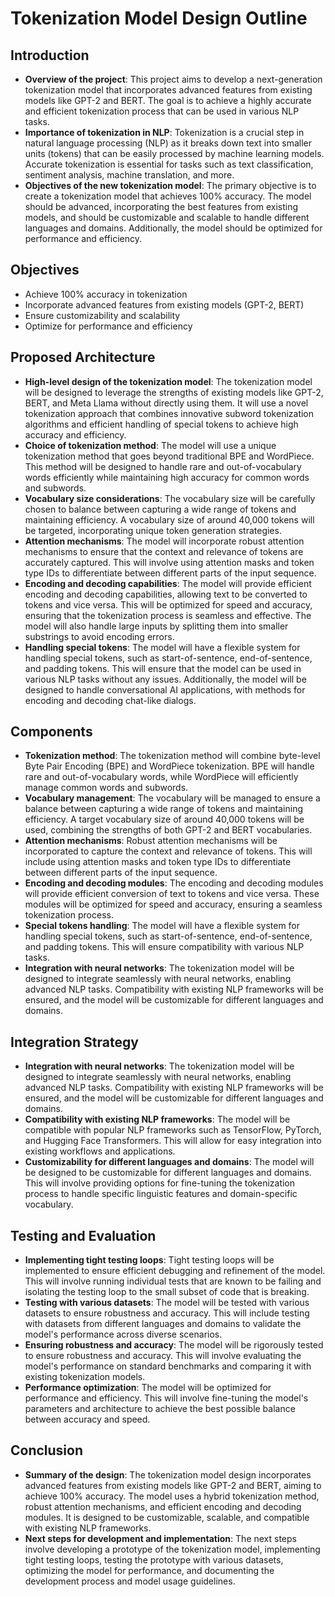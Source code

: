 # Tokenization Model Design Outline

## Introduction
- **Overview of the project**: This project aims to develop a next-generation tokenization model that incorporates advanced features from existing models like GPT-2 and BERT. The goal is to achieve a highly accurate and efficient tokenization process that can be used in various NLP tasks.
- **Importance of tokenization in NLP**: Tokenization is a crucial step in natural language processing (NLP) as it breaks down text into smaller units (tokens) that can be easily processed by machine learning models. Accurate tokenization is essential for tasks such as text classification, sentiment analysis, machine translation, and more.
- **Objectives of the new tokenization model**: The primary objective is to create a tokenization model that achieves 100% accuracy. The model should be advanced, incorporating the best features from existing models, and should be customizable and scalable to handle different languages and domains. Additionally, the model should be optimized for performance and efficiency.

## Objectives
- Achieve 100% accuracy in tokenization
- Incorporate advanced features from existing models (GPT-2, BERT)
- Ensure customizability and scalability
- Optimize for performance and efficiency

## Proposed Architecture
- **High-level design of the tokenization model**: The tokenization model will be designed to leverage the strengths of existing models like GPT-2, BERT, and Meta Llama without directly using them. It will use a novel tokenization approach that combines innovative subword tokenization algorithms and efficient handling of special tokens to achieve high accuracy and efficiency.
- **Choice of tokenization method**: The model will use a unique tokenization method that goes beyond traditional BPE and WordPiece. This method will be designed to handle rare and out-of-vocabulary words efficiently while maintaining high accuracy for common words and subwords.
- **Vocabulary size considerations**: The vocabulary size will be carefully chosen to balance between capturing a wide range of tokens and maintaining efficiency. A vocabulary size of around 40,000 tokens will be targeted, incorporating unique token generation strategies.
- **Attention mechanisms**: The model will incorporate robust attention mechanisms to ensure that the context and relevance of tokens are accurately captured. This will involve using attention masks and token type IDs to differentiate between different parts of the input sequence.
- **Encoding and decoding capabilities**: The model will provide efficient encoding and decoding capabilities, allowing text to be converted to tokens and vice versa. This will be optimized for speed and accuracy, ensuring that the tokenization process is seamless and effective. The model will also handle large inputs by splitting them into smaller substrings to avoid encoding errors.
- **Handling special tokens**: The model will have a flexible system for handling special tokens, such as start-of-sentence, end-of-sentence, and padding tokens. This will ensure that the model can be used in various NLP tasks without any issues. Additionally, the model will be designed to handle conversational AI applications, with methods for encoding and decoding chat-like dialogs.

## Components
- **Tokenization method**: The tokenization method will combine byte-level Byte Pair Encoding (BPE) and WordPiece tokenization. BPE will handle rare and out-of-vocabulary words, while WordPiece will efficiently manage common words and subwords.
- **Vocabulary management**: The vocabulary will be managed to ensure a balance between capturing a wide range of tokens and maintaining efficiency. A target vocabulary size of around 40,000 tokens will be used, combining the strengths of both GPT-2 and BERT vocabularies.
- **Attention mechanisms**: Robust attention mechanisms will be incorporated to capture the context and relevance of tokens. This will include using attention masks and token type IDs to differentiate between different parts of the input sequence.
- **Encoding and decoding modules**: The encoding and decoding modules will provide efficient conversion of text to tokens and vice versa. These modules will be optimized for speed and accuracy, ensuring a seamless tokenization process.
- **Special tokens handling**: The model will have a flexible system for handling special tokens, such as start-of-sentence, end-of-sentence, and padding tokens. This will ensure compatibility with various NLP tasks.
- **Integration with neural networks**: The tokenization model will be designed to integrate seamlessly with neural networks, enabling advanced NLP tasks. Compatibility with existing NLP frameworks will be ensured, and the model will be customizable for different languages and domains.

## Integration Strategy
- **Integration with neural networks**: The tokenization model will be designed to integrate seamlessly with neural networks, enabling advanced NLP tasks. Compatibility with existing NLP frameworks will be ensured, and the model will be customizable for different languages and domains.
- **Compatibility with existing NLP frameworks**: The model will be compatible with popular NLP frameworks such as TensorFlow, PyTorch, and Hugging Face Transformers. This will allow for easy integration into existing workflows and applications.
- **Customizability for different languages and domains**: The model will be designed to be customizable for different languages and domains. This will involve providing options for fine-tuning the tokenization process to handle specific linguistic features and domain-specific vocabulary.

## Testing and Evaluation
- **Implementing tight testing loops**: Tight testing loops will be implemented to ensure efficient debugging and refinement of the model. This will involve running individual tests that are known to be failing and isolating the testing loop to the small subset of code that is breaking.
- **Testing with various datasets**: The model will be tested with various datasets to ensure robustness and accuracy. This will include testing with datasets from different languages and domains to validate the model's performance across diverse scenarios.
- **Ensuring robustness and accuracy**: The model will be rigorously tested to ensure robustness and accuracy. This will involve evaluating the model's performance on standard benchmarks and comparing it with existing tokenization models.
- **Performance optimization**: The model will be optimized for performance and efficiency. This will involve fine-tuning the model's parameters and architecture to achieve the best possible balance between accuracy and speed.

## Conclusion
- **Summary of the design**: The tokenization model design incorporates advanced features from existing models like GPT-2 and BERT, aiming to achieve 100% accuracy. The model uses a hybrid tokenization method, robust attention mechanisms, and efficient encoding and decoding modules. It is designed to be customizable, scalable, and compatible with existing NLP frameworks.
- **Next steps for development and implementation**: The next steps involve developing a prototype of the tokenization model, implementing tight testing loops, testing the prototype with various datasets, optimizing the model for performance, and documenting the development process and model usage guidelines.
